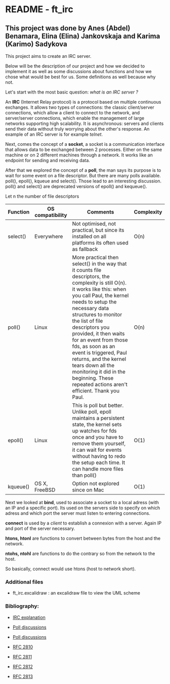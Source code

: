 # README - ft_irc
## This project was done by Anes (Abdel) Benamara, Elina (Elina) Jankovskaja and Karima (Karimo) Sadykova

This project aims to create an IRC server.

Below will be the description of our project and how we decided to implement it as well as some discussions about functions
and how we chose what would be best for us. Some definitions as well because why not.

Let's start with the most basic question: _what is an IRC server ?_

An **IRC** (Internet Relay protocol) is a protocol based on multiple continuous exchanges. It allows two types of connections: the classic client/server connections, which allow a client to connect to the network, and server/server connections, which enable the management of large networks supporting high scalability. It is asynchronous: servers and clients send their data without truly worrying about the other's response. An example of an IRC server is for example _telnet_.

Next, comes the concept of a **socket**, a socket is a communication interface that allows data to be exchanged between 2 processes. Either on the same machine or on 2 different machines through a network. It works like an endpoint for sending and receiving data.

After that we explored the concept of a **poll**, the man says its purpose is to wait for some event on a file descriptor.
But there are many polls available. poll(), epoll(), kqueue and select(). Those lead to an interesting discussion.
poll() and select() are deprecated versions of epoll() and kequeue().

Let n the number of file descriptors

| Function | OS compatibility | Comments | Complexity
| --- | --- | --- | --- |
| select() | Everywhere | Not optimised, not practical, but since its installed on all platforms its often used as fallback | O(n) |
| poll() | Linux | More practical then select() in the way that it counts file descriptors, the complexity is still O(n). it works like this: when you call Paul, the kernel needs to setup the necessary data structures to monitor the list of file descriptors you provided, it then waits for an event from those fds, as soon as an event is triggered, Paul returns, and the kernel tears down all the monitoring it did in the beginning. These repeated actions aren't efficient. Thank you Paul. | O(n) |
epoll() | Linux | This is poll but better. Unlike poll, epoll maintains a persistent state, the kernel sets up watches for fds once and you have to remove them yourself, it can wait for events without having to redo the setup each time. It can handle more files than poll() | O(1)
kqueue() | OS X, FreeBSD | Option not explored since on Mac | O(1) |

Next we looked at **bind**, used to associate a socket to a local adress (with an IP and a specific port). Its used on the servers side to specify on which adress and which port the server must listen to entering connections.

**connect** is used by a _client_ to establish a connexion with a server. Again IP and port of the server necessary.

**htons, htonl** are functions to convert between bytes from the host and the network.

**ntohs, ntohl** are functions to do the contrary so from the network to the host.

So basically, connect would use htons (host to network short).

### Additional files

- ft_irc.excalidraw : an excalidraw file to view the UML scheme



### Bibliography:

- [IRC explanation](https://mathieu-lemoine.developpez.com/tutoriels/irc/protocole/?page=page-2)

- [Poll discussions](https://stackoverflow.com/questions/26420947/what-are-the-underlying-differences-among-select-epoll-kqueue-and-evport)

- [Poll discussions](https://www.reddit.com/r/C_Programming/comments/1clu2fg/difference_betweel_poll_and_epoll/)

- [RFC 2810](https://datatracker.ietf.org/doc/html/rfc2810)

- [RFC 2811](https://datatracker.ietf.org/doc/html/rfc2811)

- [RFC 2812](https://datatracker.ietf.org/doc/html/rfc2812)

- [RFC 2813](https://datatracker.ietf.org/doc/html/rfc2813)

